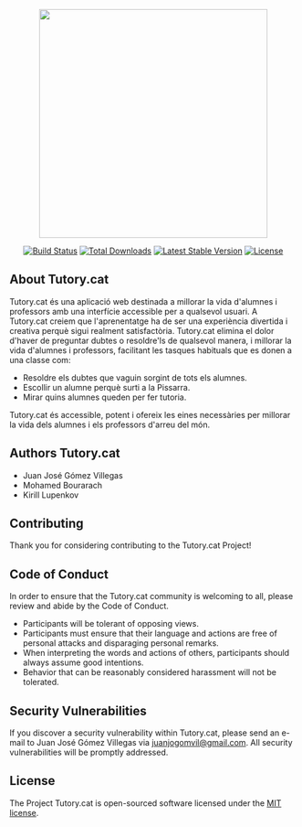 <p align="center"><a href="http://tutory.cat/" target="_blank"><img src="https://i.ibb.co/QnxXzXj/Copia-de-Tutory-cat-1.png" width="400"></a></p>

<p align="center">
<a href="https://travis-ci.org/laravel/framework"><img src="https://travis-ci.org/laravel/framework.svg" alt="Build Status"></a>
<a href="https://packagist.org/packages/laravel/framework"><img src="https://img.shields.io/packagist/dt/laravel/framework" alt="Total Downloads"></a>
<a href="https://packagist.org/packages/laravel/framework"><img src="https://img.shields.io/packagist/v/laravel/framework" alt="Latest Stable Version"></a>
<a href="https://packagist.org/packages/laravel/framework"><img src="https://img.shields.io/packagist/l/laravel/framework" alt="License"></a>
</p>

## About Tutory.cat

Tutory.cat és una aplicació web destinada a millorar la vida d'alumnes i professors amb una interfície accessible per a qualsevol usuari. A Tutory.cat creiem que l'aprenentatge ha de ser una experiència divertida i creativa perquè sigui realment satisfactòria. Tutory.cat elimina el dolor d'haver de preguntar dubtes o resoldre'ls de qualsevol manera, i millorar la vida d'alumnes i professors, facilitant les tasques habituals que es donen a una classe com:

- Resoldre els dubtes que vaguin sorgint de tots els alumnes.
- Escollir un alumne perquè surti a la Pissarra.
- Mirar quins alumnes queden per fer tutoria.

Tutory.cat és accessible, potent i ofereix les eines necessàries per millorar la vida dels alumnes i els professors d'arreu del món.

## Authors Tutory.cat

- Juan José Gómez Villegas
- Mohamed Bourarach
- Kirill Lupenkov

## Contributing

Thank you for considering contributing to the Tutory.cat Project!

## Code of Conduct

In order to ensure that the Tutory.cat community is welcoming to all, please review and abide by the Code of Conduct.

- Participants will be tolerant of opposing views.
- Participants must ensure that their language and actions are free of personal attacks and disparaging personal remarks.
- When interpreting the words and actions of others, participants should always assume good intentions.
- Behavior that can be reasonably considered harassment will not be tolerated.

## Security Vulnerabilities

If you discover a security vulnerability within Tutory.cat, please send an e-mail to Juan José Gómez Villegas via [juanjogomvil@gmail.com](mailto:juanjogomvil@gmail.com). All security vulnerabilities will be promptly addressed.

## License

The Project Tutory.cat is open-sourced software licensed under the [MIT license](https://opensource.org/licenses/MIT).

